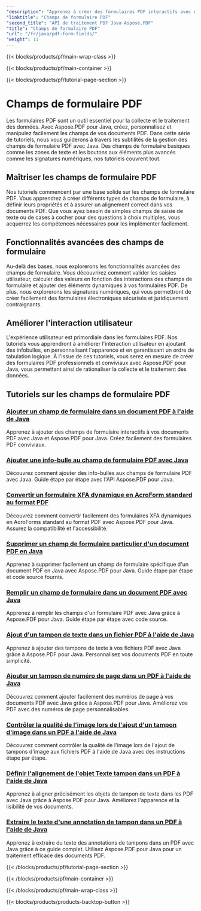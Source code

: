 ```yaml
---
"description": "Apprenez à créer des formulaires PDF interactifs avec Aspose.PDF pour Java. Tutoriels complets pour une manipulation efficace des champs de formulaire."
"linktitle": "Champs de formulaire PDF"
"second_title": "API de traitement PDF Java Aspose.PDF"
"title": "Champs de formulaire PDF"
"url": "/fr/java/pdf-form-fields/"
"weight": 11
---
```


{{< blocks/products/pf/main-wrap-class >}}

{{< blocks/products/pf/main-container >}}

{{< blocks/products/pf/tutorial-page-section >}}

# Champs de formulaire PDF


Les formulaires PDF sont un outil essentiel pour la collecte et le traitement des données. Avec Aspose.PDF pour Java, créez, personnalisez et manipulez facilement les champs de vos documents PDF. Dans cette série de tutoriels, nous vous guiderons à travers les subtilités de la gestion des champs de formulaire PDF avec Java. Des champs de formulaire basiques comme les zones de texte et les boutons aux éléments plus avancés comme les signatures numériques, nos tutoriels couvrent tout.

## Maîtriser les champs de formulaire PDF

Nos tutoriels commencent par une base solide sur les champs de formulaire PDF. Vous apprendrez à créer différents types de champs de formulaire, à définir leurs propriétés et à assurer un alignement correct dans vos documents PDF. Que vous ayez besoin de simples champs de saisie de texte ou de cases à cocher pour des questions à choix multiples, vous acquerrez les compétences nécessaires pour les implémenter facilement.

## Fonctionnalités avancées des champs de formulaire

Au-delà des bases, nous explorerons les fonctionnalités avancées des champs de formulaire. Vous découvrirez comment valider les saisies utilisateur, calculer des valeurs en fonction des interactions des champs de formulaire et ajouter des éléments dynamiques à vos formulaires PDF. De plus, nous explorerons les signatures numériques, qui vous permettront de créer facilement des formulaires électroniques sécurisés et juridiquement contraignants.

## Améliorer l'interaction utilisateur

L'expérience utilisateur est primordiale dans les formulaires PDF. Nos tutoriels vous apprendront à améliorer l'interaction utilisateur en ajoutant des infobulles, en personnalisant l'apparence et en garantissant un ordre de tabulation logique. À l'issue de ces tutoriels, vous serez en mesure de créer des formulaires PDF professionnels et conviviaux avec Aspose.PDF pour Java, vous permettant ainsi de rationaliser la collecte et le traitement des données.

## Tutoriels sur les champs de formulaire PDF
### [Ajouter un champ de formulaire dans un document PDF à l'aide de Java](./add-form-field-in-pdf-document-using-java/)
Apprenez à ajouter des champs de formulaire interactifs à vos documents PDF avec Java et Aspose.PDF pour Java. Créez facilement des formulaires PDF conviviaux.
### [Ajouter une info-bulle au champ de formulaire PDF avec Java](./add-tooltip-to-pdf-form-field-with-java/)
Découvrez comment ajouter des info-bulles aux champs de formulaire PDF avec Java. Guide étape par étape avec l'API Aspose.PDF pour Java.
### [Convertir un formulaire XFA dynamique en AcroForm standard au format PDF](./convert-dynamic-xfa-form-to-standard-acroform-in-pdf/)
Découvrez comment convertir facilement des formulaires XFA dynamiques en AcroForms standard au format PDF avec Aspose.PDF pour Java. Assurez la compatibilité et l'accessibilité.
### [Supprimer un champ de formulaire particulier d'un document PDF en Java](./delete-particular-form-field-from-pdf-document-in-java/)
Apprenez à supprimer facilement un champ de formulaire spécifique d'un document PDF en Java avec Aspose.PDF pour Java. Guide étape par étape et code source fournis.
### [Remplir un champ de formulaire dans un document PDF avec Java](./fill-form-field-in-pdf-document-with-java/)
Apprenez à remplir les champs d'un formulaire PDF avec Java grâce à Aspose.PDF pour Java. Guide étape par étape avec code source.
### [Ajout d'un tampon de texte dans un fichier PDF à l'aide de Java](./adding-text-stamp-in-pdf-file-using-java/)
Apprenez à ajouter des tampons de texte à vos fichiers PDF avec Java grâce à Aspose.PDF pour Java. Personnalisez vos documents PDF en toute simplicité.
### [Ajouter un tampon de numéro de page dans un PDF à l'aide de Java](./add-page-number-stamp-in-pdf-using-java/)
Découvrez comment ajouter facilement des numéros de page à vos documents PDF avec Java grâce à Aspose.PDF pour Java. Améliorez vos PDF avec des numéros de page personnalisables.
### [Contrôler la qualité de l'image lors de l'ajout d'un tampon d'image dans un PDF à l'aide de Java](./control-image-quality-when-adding-image-stamp-in-pdf-using-java/)
Découvrez comment contrôler la qualité de l'image lors de l'ajout de tampons d'image aux fichiers PDF à l'aide de Java avec des instructions étape par étape.
### [Définir l'alignement de l'objet Texte tampon dans un PDF à l'aide de Java](./define-alignment-for-text-stamp-object-in-pdf-using-java/)
Apprenez à aligner précisément les objets de tampon de texte dans les PDF avec Java grâce à Aspose.PDF pour Java. Améliorez l'apparence et la lisibilité de vos documents.
### [Extraire le texte d'une annotation de tampon dans un PDF à l'aide de Java](./extract-text-from-stamp-annotation-in-pdf-using-java/)
Apprenez à extraire du texte des annotations de tampons dans un PDF avec Java grâce à ce guide complet. Utilisez Aspose.PDF pour Java pour un traitement efficace des documents PDF.

{{< /blocks/products/pf/tutorial-page-section >}}

{{< /blocks/products/pf/main-container >}}

{{< /blocks/products/pf/main-wrap-class >}}

{{< blocks/products/products-backtop-button >}}